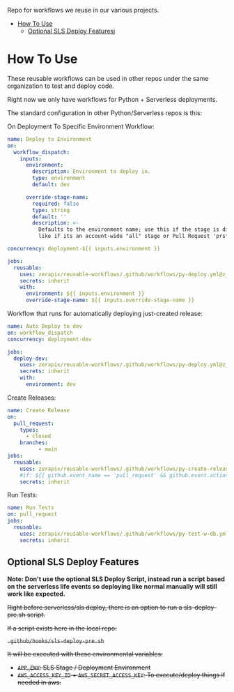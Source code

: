 Repo for workflows we reuse in our various projects.

- [How To Use](#how-to-use)
    * [Optional SLS Deploy Features](#optional-sls-deploy-features)j

# How To Use

These reusable workflows can be used in other repos under the same organization
to test and deploy code.

Right now we only have workflows for Python + Serverless deployments.

The standard configuration in other Python/Serverless repos is this:

On Deployment To Specific Environment Workflow:

```yaml
name: Deploy to Environment
on:
  workflow_dispatch:
    inputs:
      environment:
        description: Environment to deploy in.
        type: environment
        default: dev

      override-stage-name:
        required: false
        type: string
        default: ''
        description: >- 
          Defaults to the environment name; use this if the stage is different;
          like if its an account-wide "all" stage or Pull Request 'prs*' stage.

concurrency: deployment-${{ inputs.environment }}

jobs:
  reusable:
    uses: zerapix/reusable-workflows/.github/workflows/py-deploy.yml@z_v2
    secrets: inherit
    with:
      environment: ${{ inputs.environment }}
      override-stage-name: ${{ inputs.override-stage-name }}
```

Workflow that runs for automatically deploying just-created release:

```yaml
name: Auto Deploy to dev
on: workflow_dispatch
concurrency: deployment-dev

jobs:
  deploy-dev:
    uses: zerapix/reusable-workflows/.github/workflows/py-deploy.yml@z_v2
    secrets: inherit
    with:
      environment: dev
```

Create Releases:

```yaml
name: Create Release
on:
  pull_request:
    types:
      - closed
    branches:
          - main
jobs:
  reusable:
    uses: zerapix/reusable-workflows/.github/workflows/py-create-release.yml@z_v2
    #if: ${{ github.event_name == 'pull_request' && github.event.action == 'closed' && github.event.pull_request.merged }}
    secrets: inherit
```

Run Tests:

```yaml
name: Run Tests
on: pull_request
jobs:
  reusable:
    uses: zerapix/reusable-workflows/.github/workflows/py-test-w-db.yml@z_v2
    secrets: inherit
```

## Optional SLS Deploy Features

**Note: Don't use the optional SLS Deploy Script, instead run a script based on the serverless life events
so deploying like normal manually will still work like expected.**


~~Right before serverless/sls deploy, there is an option to run a sls-deploy-pre.sh
script.~~

~~If a script exists here in the local repo:~~

~~`.github/hooks/sls-deploy-pre.sh`~~

~~It will be executed with these environmental variables:~~

- ~~`APP_ENV`: SLS Stage / Deployment Environment~~
- ~~`AWS_ACCESS_KEY_ID` + `AWS_SECRET_ACCESS_KEY`: To execute/deploy things if needed in aws.~~

